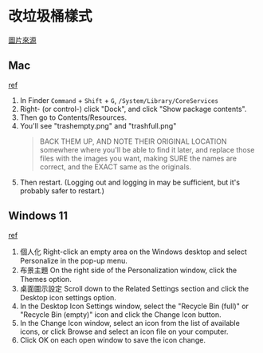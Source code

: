 # 改垃圾桶樣式

[圖片來源](https://mobile.twitter.com/kk19940324/status/1603719824911110146)

## Mac

[ref](https://discussions.apple.com/thread/1853381)

1. In Finder `Command` + `Shift` + `G`, `/System/Library/CoreServices`
1. Right- (or control-) click "Dock", and click "Show package contents".
1. Then go to Contents/Resources.
1. You'll see "trashempty.png" and "trashfull.png"
    > BACK THEM UP, AND NOTE THEIR ORIGINAL LOCATION somewhere where you'll be able to find it later, and replace those files with the images you want, making SURE the names are correct, and the EXACT same as the originals.
1. Then restart. (Logging out and logging in may be sufficient, but it's probably safer to restart.)

## Windows 11

[ref](https://www.computerhope.com/issues/ch001021.htm#win11)

1. 個人化 Right-click an empty area on the Windows desktop and select Personalize in the pop-up menu.
1. 布景主題 On the right side of the Personalization window, click the Themes option.
1. 桌面圖示設定 Scroll down to the Related Settings section and click the Desktop icon settings option.
1. In the Desktop Icon Settings window, select the "Recycle Bin (full)" or "Recycle Bin (empty)" icon and click the Change Icon button.
1. In the Change Icon window, select an icon from the list of available icons, or click Browse and select an icon file on your computer.
1. Click OK on each open window to save the icon change.
